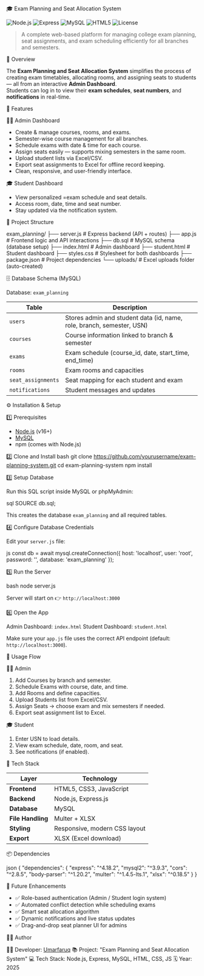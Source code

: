🎓 Exam Planning and Seat Allocation System

![Node.js](https://img.shields.io/badge/Node.js-v18+-green?logo=node.js)
![Express](https://img.shields.io/badge/Express.js-Backend-black?logo=express)
![MySQL](https://img.shields.io/badge/MySQL-Database-blue?logo=mysql)
![HTML5](https://img.shields.io/badge/Frontend-HTML%2C%20CSS%2C%20JS-orange?logo=html5)
![License](https://img.shields.io/badge/License-MIT-brightgreen)

> A complete web-based platform for managing college exam planning, seat assignments, and exam scheduling efficiently for all branches and semesters.

🏫 Overview

The **Exam Planning and Seat Allocation System** simplifies the process of creating exam timetables, allocating rooms, and assigning seats to students — all from an interactive **Admin Dashboard**.  
Students can log in to view their **exam schedules**, **seat numbers**, and **notifications** in real-time.


🚀 Features

👨‍💼 Admin Dashboard
- Create & manage courses, rooms, and exams.
- Semester-wise course management for all branches.
- Schedule exams with date & time for each course.
- Assign seats easily — supports mixing semesters in the same room.
- Upload student lists via Excel/CSV.
- Export seat assignments to Excel for offline record keeping.
- Clean, responsive, and user-friendly interface.

🎓 Student Dashboard
- View personalized =exam schedule and seat details.
- Access room, date, time and seat number.
- Stay updated via the notification system.

🧱 Project Structure

exam_planning/
├── server.js                # Express backend (API + routes)
├── app.js                   # Frontend logic and API interactions
├── db.sql                   # MySQL schema (database setup)
├── index.html               # Admin dashboard
├── student.html             # Student dashboard
├── styles.css               # Stylesheet for both dashboards
├── package.json             # Project dependencies
└── uploads/                 # Excel uploads folder (auto-created)

🗄️ Database Schema (MySQL)

Database: `exam_planning`

| Table | Description |
|-------|--------------|
| `users` | Stores admin and student data (id, name, role, branch, semester, USN) |
| `courses` | Course information linked to branch & semester |
| `exams` | Exam schedule (course_id, date, start_time, end_time) |
| `rooms` | Exam rooms and capacities |
| `seat_assignments` | Seat mapping for each student and exam |
| `notifications` | Student messages and updates |


⚙️ Installation & Setup

1️⃣ Prerequisites
- [Node.js](https://nodejs.org/en/download/) (v16+)
- [MySQL](https://www.mysql.com/downloads/)
- npm (comes with Node.js)

2️⃣ Clone and Install
bash
git clone https://github.com/yourusername/exam-planning-system.git
cd exam-planning-system
npm install

3️⃣ Setup Database

Run this SQL script inside MySQL or phpMyAdmin:

sql
SOURCE db.sql;

This creates the database `exam_planning` and all required tables.


4️⃣ Configure Database Credentials

Edit your `server.js` file:

js
const db = await mysql.createConnection({
  host: 'localhost',
  user: 'root',
  password: '',
  database: 'exam_planning'
});

5️⃣ Run the Server

bash
node server.js

Server will start on
👉 `http://localhost:3000`

6️⃣ Open the App

Admin Dashboard: `index.html`
Student Dashboard: `student.html`

Make sure your `app.js` file uses the correct API endpoint (default: `http://localhost:3000`).

📄 Usage Flow

👨‍💼 Admin

1. Add Courses by branch and semester.
2. Schedule Exams with course, date, and time.
3. Add Rooms and define capacities.
4. Upload Students list from Excel/CSV.
5. Assign Seats → choose exam and mix semesters if needed.
6. Export seat assignment list to Excel.

🎓 Student

1. Enter USN to load details.
2. View exam schedule, date, room, and seat.
3. See notifications (if enabled).

🧩 Tech Stack

| Layer             | Technology                    |
| ----------------- | ----------------------------- |
| **Frontend**      | HTML5, CSS3, JavaScript       |
| **Backend**       | Node.js, Express.js           |
| **Database**      | MySQL                         |
| **File Handling** | Multer + XLSX                 |
| **Styling**       | Responsive, modern CSS layout |
| **Export**        | XLSX (Excel download)         |

📦 Dependencies

json
{
  "dependencies": {
    "express": "^4.18.2",
    "mysql2": "^3.9.3",
    "cors": "^2.8.5",
    "body-parser": "^1.20.2",
    "multer": "^1.4.5-lts.1",
    "xlsx": "^0.18.5"
  }
}

🧠 Future Enhancements

* ✅ Role-based authentication (Admin / Student login system)
* ✅ Automated conflict detection while scheduling exams
* ✅ Smart seat allocation algorithm
* ✅ Dynamic notifications and live status updates
* ✅ Drag-and-drop seat planner UI for admins

🧑‍💻 Author

👨‍💻 Developer: [Umarfaruq](https://github.com/umarfaruq-21)
📚 Project: "Exam Planning and Seat Allocation System"
💻 Tech Stack: Node.js, Express, MySQL, HTML, CSS, JS
🗓️ Year: 2025

